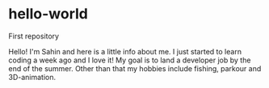 # hello-world
First repository

Hello! I'm Sahin and here is a little info about me.
I just started to learn coding a week ago and I love it! My goal is to land a developer job by the end of the summer. Other than that my hobbies include fishing, parkour and 3D-animation. 
